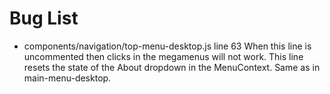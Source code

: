 # Bug List

- components/navigation/top-menu-desktop.js line 63
  When this line is uncommented then clicks in the megamenus will not work. This line resets the state of the About dropdown in the MenuContext. Same as in main-menu-desktop.
